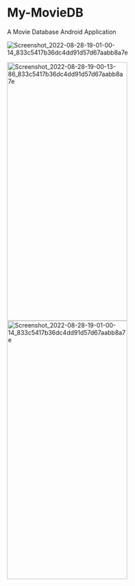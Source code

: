 # My-MovieDB
A Movie Database Android Application


![Screenshot_2022-08-28-19-01-00-14_833c5417b36dc4dd91d57d67aabb8a7e](https://user-images.githubusercontent.com/103625079/187080413-15a131ea-6ee4-4e5f-a938-ebae148bef9e.jpg)


 
<img width="280" height="600" alt="Screenshot_2022-08-28-19-00-13-86_833c5417b36dc4dd91d57d67aabb8a7e" src="https://user-images.githubusercontent.com/103625079/187080344-def49644-d1ec-446c-9783-df2f62686ba3.jpg">

<img width="280" height="600" alt="Screenshot_2022-08-28-19-01-00-14_833c5417b36dc4dd91d57d67aabb8a7e" src="https://user-images.githubusercontent.com/103625079/187080413-15a131ea-6ee4-4e5f-a938-ebae148bef9e.jpg">
